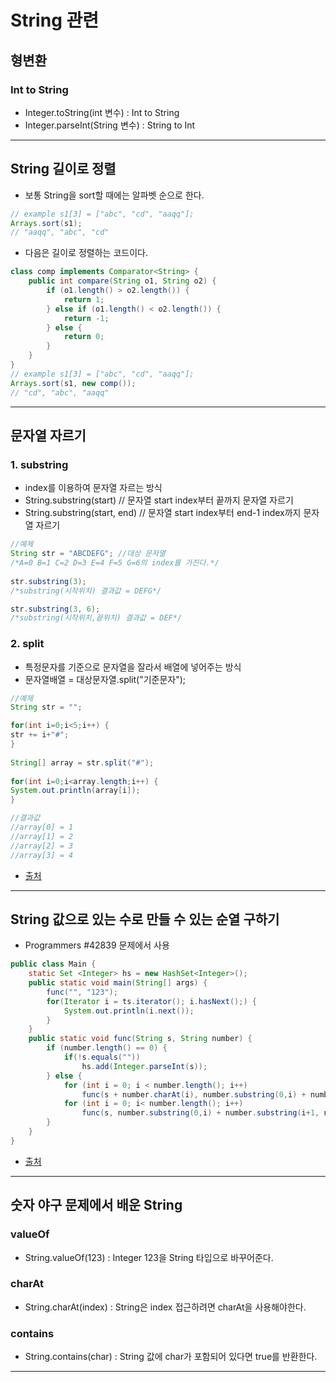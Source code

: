 # String 관련

## 형변환
### Int to String
- Integer.toString(int 변수) : Int to String
- Integer.parseInt(String 변수) : String to Int

- - -

## String 길이로 정렬
- 보통 String을 sort할 때에는 알파벳 순으로 한다.
```java
// example s1[3] = ["abc", "cd", "aaqq"];
Arrays.sort(s1);
// "aaqq", "abc", "cd"
```
- 다음은 길이로 정렬하는 코드이다.
```java
class comp implements Comparator<String> {
    public int compare(String o1, String o2) {
        if (o1.length() > o2.length()) {
            return 1;
        } else if (o1.length() < o2.length()) {
            return -1;
        } else {
            return 0;
        }
    }
}
// example s1[3] = ["abc", "cd", "aaqq"];
Arrays.sort(s1, new comp());
// "cd", "abc", "aaqq"
```

- - -

## 문자열 자르기
### 1. substring
- index를 이용하여 문자열 자르는 방식
- String.substring(start) // 문자열 start index부터 끝까지 문자열 자르기
- String.substring(start, end) // 문자열 start index부터 end-1 index까지 문자열 자르기
```java
//예제
String str = "ABCDEFG"; //대상 문자열
/*A=0 B=1 C=2 D=3 E=4 F=5 G=6의 index를 가진다.*/
		
str.substring(3); 
/*substring(시작위치) 결과값 = DEFG*/

str.substring(3, 6); 
/*substring(시작위치,끝위치) 결과값 = DEF*/
```
### 2. split
- 특정문자를 기준으로 문자열을 잘라서 배열에 넣어주는 방식
- 문자열배열 = 대상문자열.split("기준문자");
```java
//예제
String str = "";

for(int i=0;i<5;i++) {
str += i+"#";
}
		
String[] array = str.split("#");
		
for(int i=0;i<array.length;i++) {
System.out.println(array[i]);
}

//결과값 
//array[0] = 1
//array[1] = 2
//array[2] = 3
//array[3] = 4
```
- [출처](https://coding-factory.tistory.com/126)

- - -

## String 값으로 있는 수로 만들 수 있는 순열 구하기
- Programmers #42839 문제에서 사용
```java
public class Main {
    static Set <Integer> hs = new HashSet<Integer>();
    public static void main(String[] args) {
        func("", "123");
        for(Iterator i = ts.iterator(); i.hasNext();) {
            System.out.println(i.next());
        }
    }
    public static void func(String s, String number) {
        if (number.length() == 0) {
            if(!s.equals(""))
                hs.add(Integer.parseInt(s));
        } else {
            for (int i = 0; i < number.length(); i++)
                func(s + number.charAt(i), number.substring(0,i) + number.substring(i+1, number.length()));
            for (int i = 0; i< number.length(); i++)
                func(s, number.substring(0,i) + number.substring(i+1, number.length()));
        }
    }
}
```
- [출처](https://dreamhollic.tistory.com/entry/Programmers-%EC%99%84%EC%A0%84%ED%83%90%EC%83%89-%EC%86%8C%EC%88%98%EC%B0%BE%EA%B8%B0level-2)

- - -

## 숫자 야구 문제에서 배운 String
### valueOf
- String.valueOf(123) : Integer 123을 String 타입으로 바꾸어준다.

### charAt
- String.charAt(index) : String은 index 접근하려면 charAt을 사용해야한다.

### contains
- String.contains(char) : String 값에 char가 포함되어 있다면 true를 반환한다.

- - -
